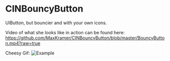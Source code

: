 CINBouncyButton
===============

UIButton, but bouncier and with your own icons.

Video of what she looks like in action can be found here: https://github.com/MaxKramer/CINBouncyButton/blob/master/BouncyButton.mp4?raw=true

Cheesy Gif:
![Example](http://i.imgflip.com/8ss3c.gif)
